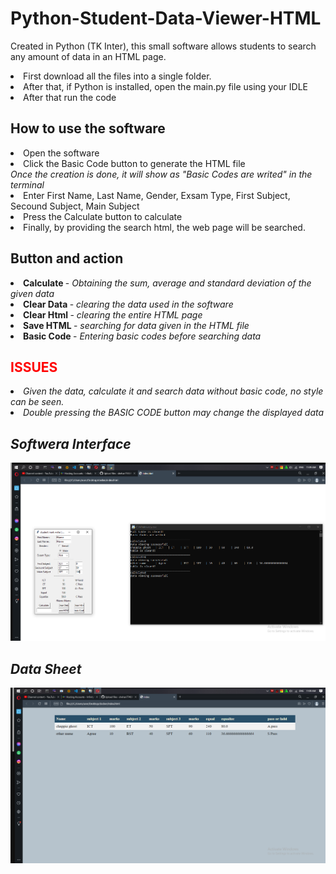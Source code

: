 # Python-Student-Data-Viewer-HTML
Created in Python (TK Inter), this small software allows students to search any amount of data in an HTML page.

<li>First download all the files into a single folder.</li> 
<li>After that, if Python is installed, open the main.py file using your IDLE</li>
<li>After that run the code</li>
<h2>How to use the software </h2>
<li>Open the software</li>
<li>Click the Basic Code button to generate the HTML file</li>
<i>Once the creation is done, it will show as "Basic Codes are writed" in the terminal</i>
<li>Enter First Name, Last Name, Gender, Exsam Type, First Subject, Secound Subject, Main Subject</li>
<li>Press the Calculate button to calculate</li>
<li>Finally, by providing the search html, the web page will be searched.</li>

<h2>Button and action</h2>
<li><b>Calculate </b> - <i>Obtaining the sum, average and standard deviation of the given data </i>
<li><b>Clear Data </b> - <i>clearing the data used in the software </i>
<li><b>Clear Html </b> - <i>clearing the entire HTML page </i>
<li><b>Save HTML </b> - <i>searching for data given in the HTML file </i>
<li><b>Basic Code </b> - <i>Entering basic codes before searching data </i>

 
<h2 style="color: #ff0000;">ISSUES</h2>
 <li><i> Given the data, calculate it and search data without basic code, no style can be seen. </i></li>
 <li><i> Double pressing the BASIC CODE button may change the displayed data</li><i>

<h2>Softwera Interface</h2>
<img src="userInteface.png"/>
 
<h2>Data Sheet</h2>
<img src="DataView.png"/>
